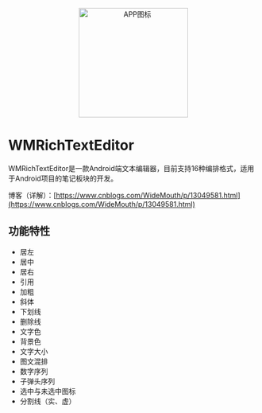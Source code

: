 <p align="center">
  <img src="https://img2020.cnblogs.com/blog/1902279/202006/1902279-20200607001143829-969228559.png" width="220" height="220" alt="APP图标" />
</p>

# WMRichTextEditor

WMRichTextEditor是一款Android端文本编辑器，目前支持16种编排格式，适用于Android项目的笔记板块的开发。

博客（详解）：[https://www.cnblogs.com/WideMouth/p/13049581.html](https://www.cnblogs.com/WideMouth/p/13049581.html)

## 功能特性

- 居左
- 居中
- 居右
- 引用
- 加粗
- 斜体
- 下划线
- 删除线
- 文字色
- 背景色
- 文字大小
- 图文混排
- 数字序列
- 子弹头序列
- 选中与未选中图标
- 分割线（实、虚）
